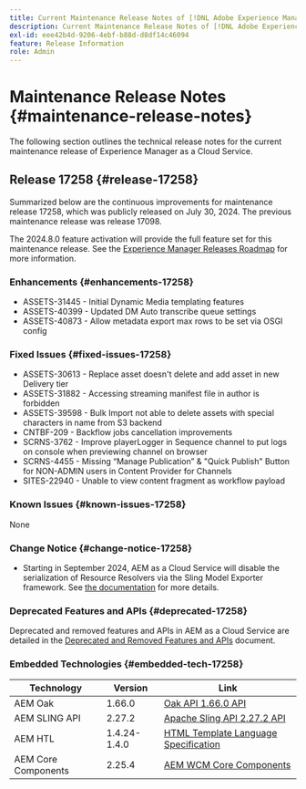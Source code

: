 ```yaml
---
title: Current Maintenance Release Notes of [!DNL Adobe Experience Manager] as a Cloud Service.
description: Current Maintenance Release Notes of [!DNL Adobe Experience Manager] as a Cloud Service.
exl-id: eee42b4d-9206-4ebf-b88d-d8df14c46094
feature: Release Information
role: Admin
---
```


# Maintenance Release Notes {#maintenance-release-notes}

The following section outlines the technical release notes for the current maintenance release of Experience Manager as a Cloud Service.

## Release 17258 {#release-17258}

Summarized below are the continuous improvements for maintenance release 17258, which was publicly released on July 30, 2024. The previous maintenance release was release 17098.

The 2024.8.0 feature activation will provide the full feature set for this maintenance release. See the [Experience Manager Releases Roadmap](https://experienceleague.adobe.com/en/docs/experience-manager-release-information/aem-release-updates/update-releases-roadmap) for more information.

### Enhancements {#enhancements-17258}

* ASSETS-31445 - Initial Dynamic Media templating features
* ASSETS-40399 - Updated DM Auto transcribe queue settings
* ASSETS-40873 - Allow metadata export max rows to be set via OSGI config

### Fixed Issues {#fixed-issues-17258}

* ASSETS-30613 - Replace asset doesn't delete and add asset in new Delivery tier
* ASSETS-31882 - Accessing streaming manifest file in author is forbidden
* ASSETS-39598 - Bulk Import not able to delete assets with special characters in name from S3 backend
* CNTBF-209 -  Backflow jobs cancellation improvements
* SCRNS-3762 - Improve playerLogger in Sequence channel to put logs on console when previewing channel on browser
* SCRNS-4455 - Missing “Manage Publication” & "Quick Publish" Button for NON-ADMIN users in Content Provider for Channels
* SITES-22940 - Unable to view content fragment as workflow payload

### Known Issues {#known-issues-17258}

None

### Change Notice {#change-notice-17258}

* Starting in September 2024, AEM as a Cloud Service will disable the serialization of Resource Resolvers via the Sling Model Exporter framework. See [the documentation](/help/implementing/developing/hybrid/disallow-the-serialization-of-resourceresolvers-via-sling-model-exporter.md) for more details.

### Deprecated Features and APIs {#deprecated-17258}

Deprecated and removed features and APIs in AEM as a Cloud Service are detailed in the [Deprecated and Removed Features and APIs](/help/release-notes/deprecated-removed-features.md) document.

### Embedded Technologies {#embedded-tech-17258}

|Technology|Version|Link|
|---|---|---|
|AEM Oak | 1.66.0|[Oak API 1.66.0 API](https://www.javadoc.io/doc/org.apache.jackrabbit/oak-api/1.66.0/index.html)| 
|AEM SLING API | 2.27.2 |[Apache Sling API 2.27.2 API](https://www.javadoc.io/doc/org.apache.sling/org.apache.sling.api/latest/index.html)|
|AEM HTL| 1.4.24-1.4.0 |[HTML Template Language Specification](https://github.com/adobe/htl-spec)|
|AEM Core Components| 2.25.4|[AEM WCM Core Components](https://github.com/adobe/aem-core-wcm-components)|
